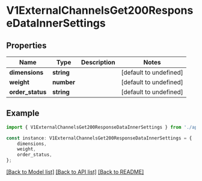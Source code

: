 # V1ExternalChannelsGet200ResponseDataInnerSettings


## Properties

Name | Type | Description | Notes
------------ | ------------- | ------------- | -------------
**dimensions** | **string** |  | [default to undefined]
**weight** | **number** |  | [default to undefined]
**order_status** | **string** |  | [default to undefined]

## Example

```typescript
import { V1ExternalChannelsGet200ResponseDataInnerSettings } from './api';

const instance: V1ExternalChannelsGet200ResponseDataInnerSettings = {
    dimensions,
    weight,
    order_status,
};
```

[[Back to Model list]](../README.md#documentation-for-models) [[Back to API list]](../README.md#documentation-for-api-endpoints) [[Back to README]](../README.md)
